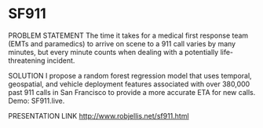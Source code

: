 # SF911

PROBLEM STATEMENT
The time it takes for a medical first response team (EMTs and paramedics) to arrive on scene to a 911 call varies by many minutes, but every minute counts when dealing with a potentially life-threatening incident.

SOLUTION
I propose a random forest regression model that uses temporal, geospatial, and vehicle deployment features associated with over 380,000 past 911 calls in San Francisco to provide a more accurate ETA for new calls. Demo: SF911.live.

PRESENTATION LINK
http://www.robjellis.net/sf911.html
